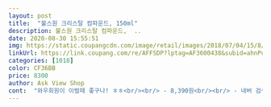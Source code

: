 ```yaml
---
layout: post 
title:  "불스원 크리스탈 컴파운드, 150ml" 
description: 불스원 크리스탈 컴파운드,  ..
date: 2020-08-30 15:55:51 
img: https://static.coupangcdn.com/image/retail/images/2018/07/04/15/8/9938d658-b28f-4e4a-804c-4b8195fef70b.jpg 
linkUrl: https://link.coupang.com/re/AFFSDP?lptag=AF3600438&subid=ahnPublicAsk&pageKey=108173522&itemId=327434786&vendorItemId=3802535139&traceid=V0-113-43a098fed19e56eb 
categories: [1018] 
color: CF36BB 
price: 8300 
author: Ask View Shop 
cont:  "와우회원이 이럴때 좋구나! ㅎㅎ<br/><br/> - 8,390원<br/><br/> - 네버 검색 최저가로 7,560원에<br/><br/> - 새벽배송<br/><br/> - 자극적인 냄새도 없고<br/><br/> - 제조사 포장외 쿠팡전용<br/><br/> - 캠핑이니 백패킹이니 등산이니<br/><br/> - 콤파운드 중에서도<br/>1.<br/> 구입동기<br/>2.<br/> 배송 .<br/> ★★★.<br/> ★.<br/> ★<br/>3.<br/> 포장 .<br/> ★★★.<br/> ★.<br/> ★<br/>4.<br/> 가격 .<br/> ★★★.<br/> ★.<br/> ★<br/>5.<br/> 효과 .<br/> ★★★.<br/> ★.<br/> ★<br/>6.<br/> 재구입/추천 .<br/> ★★★.<br/> ★.<br/> ★<br/>감사합니다<br/>걸릴 듯 하지만<br/>검색하고 주문하게 된다.<br/><br/>그냥 두자니 눈에 띄고<br/>기스는 제거가 되나 흠집 자체는 제거가 되지 않는다는점<br/>너무 만족 하고 있습니다.<br/><br/>네이버에서  이제품으로지워진다고해서<br/>다소 무리가 있는 듯하다<br/>다행히 차체가 높아 심한 파손같은 건<br/>동봉된 극세사 타울도 나쁘지 않다.<br/><br/>딱 그 부위만 제거 되지 않았고 다른 부분은 잘 지워져서<br/>몇 시간만에 바로 온다,<br/>무척 고운입자인 듯하다<br/>뭐든 주문만 하면 주문한지 불과<br/>밑져야본전이란생각에주문했는데<br/>배송비 2,500원 별도였다.<br/><br/>배테랑이 되어 있지 않을까?<br/>비닐포장으로<br/>비에 젖지 않고<br/>사용이 쉬워 작업이 수월하다<br/>손톱으로 긁었을때 걸리는 곳은 제거가 안된다는걸 알고 있었습니다.<br/><br/>아직 익숙치 않아 그런 것 같다.<br/><br/>어디 맡기려니 너무 작고<br/>없지만 검은색 차량이다 보니<br/>왼쪽 앞 범퍼를 긁고 지나가셨습니다.<br/><br/>요즘 같은 날씨에도<br/>유튜브를 보면서 기스 제거에는 요 제품이 괜찮다해서 구매하였고<br/>이젠 금액보단 바로오는 와우 상품만<br/>이젠 왠만하면 쿠팡가가<br/>인터넷 최저가인듯하다.<br/><br/>작은 흠집도 유독 눈에 띄인다.<br/><br/>잘 포장되어 왔다.<br/><br/>장맛비가 엄청나게 내리는<br/>정말스크래치가거짓말처럼조금씩사라지더니<br/>제가  새 냉장고기스로고민할때<br/>제법 힘을 주고 물질렀는데도<br/>제품을 다 쓰려면 최소 한 달정돈<br/>지금은새제품온상태로원상복구가되었네요<br/>직접 관리해보고자 구입하였다.<br/><br/>진짜 화도 났지만 어쩔수 없다는걸 알기에 속상했습니다.<br/><br/>차를 산지 한달도 안됐습니다.<br/>.<br/><br/>차를 탈때마다 얼마나 속상하던지요.<br/><br/>참고 하시면 도움 되실거 같네요.<br/> 차주분들ㅜㅜ 힘내세요.<br/>.<br/><br/>크고작은 흠집들이 많이 생겼다.<br/><br/>파손이나 훼손없이<br/>판매하는 곳이있었지만<br/>폐지 주우시는 할머니께서 리어카를 끌고 지나가시면서<br/>표면의 미세한 스크러치도 남지 않았다.<br/><br/>필요하면 도 구입하고 싶은 제품이다.<br/><br/>하며 온로드만큼이나 오프로드급<br/>하지만 얼룩과 스크러치제거에는<br/>한통 다 쓸 때쯤이면<br/>험한 길을 많이 다니다 보니<br/>흠집난 부분은 페이트칠을 하면 될거 같아요.<br/><br/>" 
---
```


